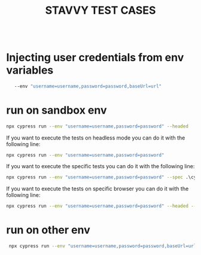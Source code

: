 <div align="center">
  <h1>STAVVY TEST CASES</h1>
  <br/>
  <br/>
</div>


# Injecting user credentials from env variables

```sh
   --env "username=username,password=password,baseUrl=url"
```
# run on sandbox env

 ```sh
npx cypress run --env "username=username,password=password" --headed
 ```

If you want to execute the tests on headless mode you can do it with the following line:
```sh
npx cypress run --env "username=username,password=password"
```

If you want to execute the specific tests you can do it with the following line:
```sh
npx cypress run --env "username=username,password=password" --spec .\cypress\integration\tests\component/component.spec.js
```

If you want to execute the tests on specific browser you can do it with the following line:
```sh
npx cypress run --env "username=username,password=password" --headed --browser firefox
```


 # run on other env
```sh
 npx cypress run --env "username=username,password=password,baseUrl=url"
 ```
